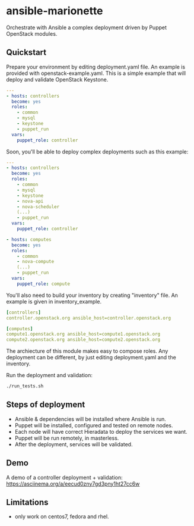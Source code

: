 ansible-marionette
==================

Orchestrate with Ansible a complex deployment driven by Puppet OpenStack modules.


Quickstart
----------

Prepare your environment by editing deployment.yaml file.
An example is provided with openstack-example.yaml.
This is a simple example that will deploy and validate OpenStack Keystone.
```yaml
---
- hosts: controllers
  become: yes
  roles:
    - common
    - mysql
    - keystone
    - puppet_run
  vars:
    puppet_role: controller
```

Soon, you'll be able to deploy complex deployments such as this example:
```yaml
---
- hosts: controllers
  become: yes
  roles:
    - common
    - mysql
    - keystone
    - nova-api
    - nova-scheduler
    (...)
    - puppet_run
  vars:
    puppet_role: controller

- hosts: computes
  become: yes
  roles:
    - common
    - nova-compute
    (...)
    - puppet_run
  vars:
    puppet_role: compute
```

You'll also need to build your inventory by creating "inventory" file.
An example is given in inventory_example.

```yaml
[controllers]
controller.openstack.org ansible_host=controller.openstack.org

[computes]
compute1.openstack.org ansible_host=compute1.openstack.org
compute2.openstack.org ansible_host=compute2.openstack.org
```

The archiecture of this module makes easy to compose roles.
Any deployment can be different, by just editing deployment.yaml and the
inventory.

Run the deployment and validation:
```bash
./run_tests.sh
```


Steps of deployment
-------------------

* Ansible & dependencies will be installed where Ansible is run.
* Puppet will be installed, configured and tested on remote nodes.
* Each node will have correct Hieradata to deploy the services we want.
* Puppet will be run remotely, in masterless.
* After the deployment, services will be validated.



Demo
----

A demo of a controller deployment + validation:
https://asciinema.org/a/eecud0zny7gd3pny1ht27cc6w


Limitations
-----------

* only work on centos7, fedora and rhel.
